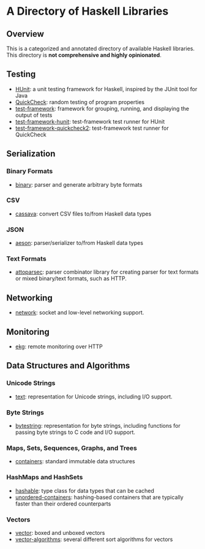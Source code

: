 # A Directory of Haskell Libraries

## Overview

This is a categorized and annotated directory of available Haskell libraries. This directory is **not comprehensive and highly opinionated**.

## Testing

 * [HUnit][HUnit]: a unit testing framework for Haskell, inspired by the JUnit tool for Java
 * [QuickCheck][QuickCheck]: random testing of program properties
 * [test-framework][test-framework]: framework for grouping, running, and displaying the output of tests
 * [test-framework-hunit][test-framework-hunit]: test-framework test runner for HUnit
 * [test-framework-quickcheck2][test-framework-quickcheck2]: test-framework test runner for QuickCheck

## Serialization

### Binary Formats

 * [binary][binary]: parser and generate arbitrary byte formats

### CSV

 * [cassava][cassava]: convert CSV files to/from Haskell data types

### JSON

 * [aeson][aeson]: parser/serializer to/from Haskell data types

### Text Formats

 * [attoparsec][attoparsec]: parser combinator library for creating parser for text formats or mixed binary/text formats, such as HTTP.

## Networking

 * [network][network]: socket and low-level networking support.

## Monitoring

 * [ekg][ekg]: remote monitoring over HTTP

## Data Structures and Algorithms

### Unicode Strings

 * [text][text]: representation for Unicode strings, including I/O support.

### Byte Strings

 * [bytestring][bytestring]: representation for byte strings, including functions for passing byte strings to C code and I/O support.

### Maps, Sets, Sequences, Graphs, and Trees

 * [containers][containers]: standard immutable data structures

### HashMaps and HashSets

 * [hashable][hashable]: type class for data types that can be cached
 * [unordered-containers][unordered-containers]: hashing-based containers that are typically faster than their ordered counterparts

### Vectors

 * [vector][vector]: boxed and unboxed vectors
 * [vector-algorithms][vector-algorithms]: several different sort algorithms for vectors

[HUnit]: http://hackage.haskell.org/package/HUnit
[QuickCheck]: http://hackage.haskell.org/package/QuichCheck
[aeson]: http://hackage.haskell.org/package/aeson
[attoparsec]: http://hackage.haskell.org/package/attoparsec
[binary]: http://hackage.haskell.org/package/binary
[bytestring]: http://hackage.haskell.org/package/bytestring
[cassava]: http://hackage.haskell.org/package/cassava
[containers]: http://hackage.haskell.org/package/containers
[ekg]: http://hackage.haskell.org/package/ekg
[hashable]: http://hackage.haskell.org/package/hashable
[network]: http://hackage.haskell.org/package/network
[test-framework-hunit]: http://hackage.haskell.org/package/test-framework-hunit
[test-framework-quickcheck2]: http://hackage.haskell.org/package/test-framework-quickcheck2
[test-framework]: http://hackage.haskell.org/package/test-framework
[text]: http://hackage.haskell.org/package/text
[unordered-containers]: http://hackage.haskell.org/package/unordered-containers
[vector-algorithms]: http://hackage.haskell.org/package/vector-algorithms
[vector]: http://hackage.haskell.org/package/vector
